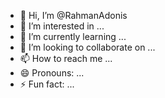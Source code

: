 - 👋 Hi, I’m @RahmanAdonis
- 👀 I’m interested in ...
- 🌱 I’m currently learning ...
- 💞️ I’m looking to collaborate on ...
- 📫 How to reach me ...
- 😄 Pronouns: ...
- ⚡ Fun fact: ...

<!---
RahmanAdonis/RahmanAdonis is a ✨ special ✨ repository because its `README.md` (this file) appears on your GitHub profile.
You can click the Preview link to take a look at your changes.
--->
